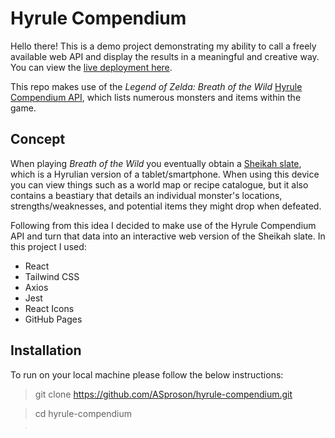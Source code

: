 # Hyrule Compendium

Hello there! This is a demo project demonstrating my ability to call a freely available web API and display the results in a meaningful and creative way. You can view the [live deployment here](https://asproson.github.io/hyrule-compendium/).

This repo makes use of the *Legend of Zelda: Breath of the Wild* [Hyrule Compendium API](https://gadhagod.github.io/Hyrule-Compendium-API/#/), which lists numerous monsters and items within the game.

## Concept

When playing *Breath of the Wild* you eventually obtain a [Sheikah slate](https://zelda.fandom.com/wiki/Sheikah_Slate), which is a Hyrulian version of a tablet/smartphone. When using this device you can view things such as a world map or recipe catalogue, but it also contains a beastiary that details an individual monster's locations, strengths/weaknesses, and potential items they might drop when defeated. 

Following from this idea I decided to make use of the Hyrule Compendium API and turn that data into an interactive web version of the Sheikah slate. In this project I used:

- React
- Tailwind CSS
- Axios
- Jest
- React Icons
- GitHub Pages

## Installation

To run on your local machine please follow the below instructions:

> git clone https://github.com/ASproson/hyrule-compendium.git

> cd hyrule-compendium

> npm install

> npm start

## Next Steps



